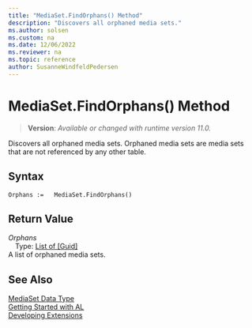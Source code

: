 ```yaml
---
title: "MediaSet.FindOrphans() Method"
description: "Discovers all orphaned media sets."
ms.author: solsen
ms.custom: na
ms.date: 12/06/2022
ms.reviewer: na
ms.topic: reference
author: SusanneWindfeldPedersen
---
```

[//]: # (START>DO_NOT_EDIT)
[//]: # (IMPORTANT:Do not edit any of the content between here and the END>DO_NOT_EDIT.)
[//]: # (Any modifications should be made in the .xml files in the ModernDev repo.)
# MediaSet.FindOrphans() Method
> **Version**: _Available or changed with runtime version 11.0._

Discovers all orphaned media sets. Orphaned media sets are media sets that are not referenced by any other table.


## Syntax
```AL
Orphans :=   MediaSet.FindOrphans()
```

## Return Value
*Orphans*  
&emsp;Type: [List of [Guid]](../list/list-data-type.md)  
A list of orphaned media sets.


[//]: # (IMPORTANT: END>DO_NOT_EDIT)
## See Also
[MediaSet Data Type](mediaset-data-type.md)  
[Getting Started with AL](../../devenv-get-started.md)  
[Developing Extensions](../../devenv-dev-overview.md)